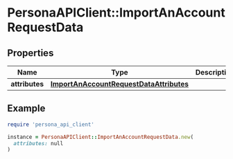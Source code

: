 # PersonaAPIClient::ImportAnAccountRequestData

## Properties

| Name | Type | Description | Notes |
| ---- | ---- | ----------- | ----- |
| **attributes** | [**ImportAnAccountRequestDataAttributes**](ImportAnAccountRequestDataAttributes.md) |  |  |

## Example

```ruby
require 'persona_api_client'

instance = PersonaAPIClient::ImportAnAccountRequestData.new(
  attributes: null
)
```

